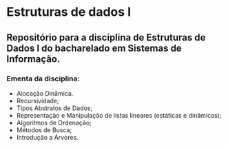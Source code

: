 # Estruturas de dados I
## Repositório para a disciplina de Estruturas de Dados I do bacharelado em Sistemas de Informação.
### **Ementa da disciplina:**
* Alocação Dinâmica.
* Recursividade;
* Tipos Abstratos de Dados;
* Representação e Manipulação de listas lineares (estáticas e dinâmicas);
* Algoritmos de Ordenação;
* Métodos de Busca;
* Introdução a Árvores.
